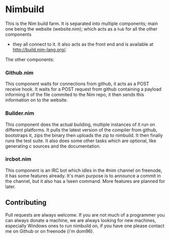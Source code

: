 # Nimbuild

This is the Nim build farm. It is separated into multiple components; main one being
the website (website.nim); which acts as a ``hub`` for all the other components
- they all connect to it. It also acts as the front end and is available at
http://build.nim-lang.org/. 

The other components:

### Github.nim
This component waits for connections from github, it acts as a POST receive hook.
It waits for a POST request from github containing a payload informing it
of the file commited to the Nim repo, it then sends this information on
to the website.

### Builder.nim
This component does the actual building, multiple instances of it run on different
platforms. It pulls the latest version of the compiler from github, bootstraps
it, zips the binary then uploads the zip to nimbuild. It then finally runs
the test suite. It also does some other tasks which are optional, like generating
c sources and the documentation.

### ircbot.nim
This component is an IRC bot which idles in the #nim channel on freenode, it
has some features already. It's main purpose is to announce a commit in the
channel, but it also has a !seen command. More features are planned for later.

## Contributing
Pull requests are always welcome. If you are not much of a programmer you can
always donate a machine, we are always looking for new machines, especially
Windows ones to run nimbuild on, if you have one please contact me on Github
or on freenode (i'm dom96).
